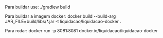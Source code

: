 Para buildar use:
./gradlew build

Para buildar a imagem docker:
docker build --build-arg JAR_FILE=build/libs/\*.jar -t liquidacao/liquidacao-docker .

Para rodar:
docker run -p 8081:8081 docker.io/liquidacao/liquidacao-docker
